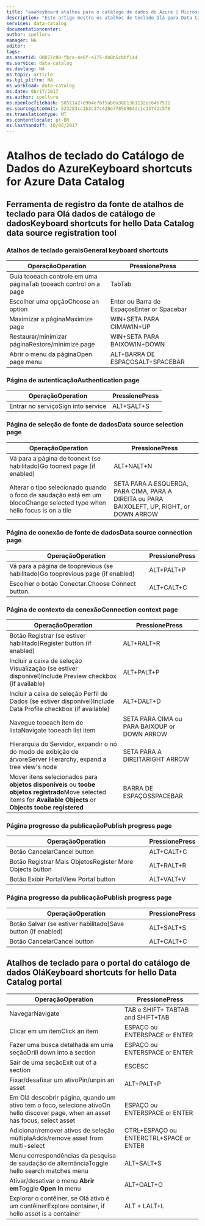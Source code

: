 ```yaml
---
title: "aaaKeyboard atalhos para o catálogo de dados do Azure | Microsoft Docs"
description: "Este artigo mostra os atalhos de teclado Olá para Data Catalog do Azure."
services: data-catalog
documentationcenter: 
author: spelluru
manager: NA
editor: 
tags: 
ms.assetid: 00b77c88-fbca-4e6f-a175-d40b5cbbf144
ms.service: data-catalog
ms.devlang: NA
ms.topic: article
ms.tgt_pltfrm: NA
ms.workload: data-catalog
ms.date: 08/17/2017
ms.author: spelluru
ms.openlocfilehash: 58511a27e9b4e7bf5ab0a38b13b1132ec6467512
ms.sourcegitcommit: 523283cc1b3c37c428e77850964dc1c33742c5f0
ms.translationtype: MT
ms.contentlocale: pt-BR
ms.lasthandoff: 10/06/2017
---
```

# <a name="keyboard-shortcuts-for-azure-data-catalog"></a><span data-ttu-id="f4b08-103">Atalhos de teclado do Catálogo de Dados do Azure</span><span class="sxs-lookup"><span data-stu-id="f4b08-103">Keyboard shortcuts for Azure Data Catalog</span></span>
## <a name="keyboard-shortcuts-for-hello-data-catalog-data-source-registration-tool"></a><span data-ttu-id="f4b08-104">Ferramenta de registro da fonte de atalhos de teclado para Olá dados de catálogo de dados</span><span class="sxs-lookup"><span data-stu-id="f4b08-104">Keyboard shortcuts for hello Data Catalog data source registration tool</span></span>
### <a name="general-keyboard-shortcuts"></a><span data-ttu-id="f4b08-105">Atalhos de teclado gerais</span><span class="sxs-lookup"><span data-stu-id="f4b08-105">General keyboard shortcuts</span></span>
| <span data-ttu-id="f4b08-106">Operação</span><span class="sxs-lookup"><span data-stu-id="f4b08-106">Operation</span></span> | <span data-ttu-id="f4b08-107">Pressione</span><span class="sxs-lookup"><span data-stu-id="f4b08-107">Press</span></span> |
| --- | --- |
| <span data-ttu-id="f4b08-108">Guia tooeach controle em uma página</span><span class="sxs-lookup"><span data-stu-id="f4b08-108">Tab tooeach control on a page</span></span> |<span data-ttu-id="f4b08-109">Tab</span><span class="sxs-lookup"><span data-stu-id="f4b08-109">Tab</span></span> |
| <span data-ttu-id="f4b08-110">Escolher uma opção</span><span class="sxs-lookup"><span data-stu-id="f4b08-110">Choose an option</span></span> |<span data-ttu-id="f4b08-111">Enter ou Barra de Espaços</span><span class="sxs-lookup"><span data-stu-id="f4b08-111">Enter or Spacebar</span></span> |
| <span data-ttu-id="f4b08-112">Maximizar a página</span><span class="sxs-lookup"><span data-stu-id="f4b08-112">Maximize page</span></span> |<span data-ttu-id="f4b08-113">WIN+SETA PARA CIMA</span><span class="sxs-lookup"><span data-stu-id="f4b08-113">WIN+UP</span></span> |
| <span data-ttu-id="f4b08-114">Restaurar/minimizar página</span><span class="sxs-lookup"><span data-stu-id="f4b08-114">Restore/minimize page</span></span> |<span data-ttu-id="f4b08-115">WIN+SETA PARA BAIXO</span><span class="sxs-lookup"><span data-stu-id="f4b08-115">WIN+DOWN</span></span> |
| <span data-ttu-id="f4b08-116">Abrir o menu da página</span><span class="sxs-lookup"><span data-stu-id="f4b08-116">Open page menu</span></span> |<span data-ttu-id="f4b08-117">ALT+BARRA DE ESPAÇOS</span><span class="sxs-lookup"><span data-stu-id="f4b08-117">ALT+SPACEBAR</span></span> |

### <a name="authentication-page"></a><span data-ttu-id="f4b08-118">Página de autenticação</span><span class="sxs-lookup"><span data-stu-id="f4b08-118">Authentication page</span></span>
| <span data-ttu-id="f4b08-119">Operação</span><span class="sxs-lookup"><span data-stu-id="f4b08-119">Operation</span></span> | <span data-ttu-id="f4b08-120">Pressione</span><span class="sxs-lookup"><span data-stu-id="f4b08-120">Press</span></span> |
| --- | --- |
| <span data-ttu-id="f4b08-121">Entrar no serviço</span><span class="sxs-lookup"><span data-stu-id="f4b08-121">Sign into service</span></span> |<span data-ttu-id="f4b08-122">ALT+S</span><span class="sxs-lookup"><span data-stu-id="f4b08-122">ALT+S</span></span> |

### <a name="data-source-selection-page"></a><span data-ttu-id="f4b08-123">Página de seleção de fonte de dados</span><span class="sxs-lookup"><span data-stu-id="f4b08-123">Data source selection page</span></span>
| <span data-ttu-id="f4b08-124">Operação</span><span class="sxs-lookup"><span data-stu-id="f4b08-124">Operation</span></span> | <span data-ttu-id="f4b08-125">Pressione</span><span class="sxs-lookup"><span data-stu-id="f4b08-125">Press</span></span> |
| --- | --- |
| <span data-ttu-id="f4b08-126">Vá para a página de toonext (se habilitado)</span><span class="sxs-lookup"><span data-stu-id="f4b08-126">Go toonext page (if enabled)</span></span> |<span data-ttu-id="f4b08-127">ALT+N</span><span class="sxs-lookup"><span data-stu-id="f4b08-127">ALT+N</span></span> |
| <span data-ttu-id="f4b08-128">Alterar o tipo selecionado quando o foco de saudação está em um bloco</span><span class="sxs-lookup"><span data-stu-id="f4b08-128">Change selected type when hello focus is on a tile</span></span> |<span data-ttu-id="f4b08-129">SETA PARA A ESQUERDA, PARA CIMA, PARA A DIREITA ou PARA BAIXO</span><span class="sxs-lookup"><span data-stu-id="f4b08-129">LEFT, UP, RIGHT, or DOWN ARROW</span></span> |

### <a name="data-source-connection-page"></a><span data-ttu-id="f4b08-130">Página de conexão de fonte de dados</span><span class="sxs-lookup"><span data-stu-id="f4b08-130">Data source connection page</span></span>
| <span data-ttu-id="f4b08-131">Operação</span><span class="sxs-lookup"><span data-stu-id="f4b08-131">Operation</span></span> | <span data-ttu-id="f4b08-132">Pressione</span><span class="sxs-lookup"><span data-stu-id="f4b08-132">Press</span></span> |
| --- | --- |
| <span data-ttu-id="f4b08-133">Vá para a página de tooprevious (se habilitado)</span><span class="sxs-lookup"><span data-stu-id="f4b08-133">Go tooprevious page (if enabled)</span></span> |<span data-ttu-id="f4b08-134">ALT+P</span><span class="sxs-lookup"><span data-stu-id="f4b08-134">ALT+P</span></span> |
| <span data-ttu-id="f4b08-135">Escolher o botão Conectar.</span><span class="sxs-lookup"><span data-stu-id="f4b08-135">Choose Connect button.</span></span> |<span data-ttu-id="f4b08-136">ALT+C</span><span class="sxs-lookup"><span data-stu-id="f4b08-136">ALT+C</span></span> |

### <a name="connection-context-page"></a><span data-ttu-id="f4b08-137">Página de contexto da conexão</span><span class="sxs-lookup"><span data-stu-id="f4b08-137">Connection context page</span></span>
| <span data-ttu-id="f4b08-138">Operação</span><span class="sxs-lookup"><span data-stu-id="f4b08-138">Operation</span></span> | <span data-ttu-id="f4b08-139">Pressione</span><span class="sxs-lookup"><span data-stu-id="f4b08-139">Press</span></span> |
| --- | --- |
| <span data-ttu-id="f4b08-140">Botão Registrar (se estiver habilitado)</span><span class="sxs-lookup"><span data-stu-id="f4b08-140">Register button (if enabled)</span></span> |<span data-ttu-id="f4b08-141">ALT+R</span><span class="sxs-lookup"><span data-stu-id="f4b08-141">ALT+R</span></span> |
| <span data-ttu-id="f4b08-142">Incluir a caixa de seleção Visualização (se estiver disponível)</span><span class="sxs-lookup"><span data-stu-id="f4b08-142">Include Preview checkbox (if available)</span></span> |<span data-ttu-id="f4b08-143">ALT+P</span><span class="sxs-lookup"><span data-stu-id="f4b08-143">ALT+P</span></span> |
| <span data-ttu-id="f4b08-144">Incluir a caixa de seleção Perfil de Dados (se estiver disponível)</span><span class="sxs-lookup"><span data-stu-id="f4b08-144">Include Data Profile checkbox (if available)</span></span> |<span data-ttu-id="f4b08-145">ALT+D</span><span class="sxs-lookup"><span data-stu-id="f4b08-145">ALT+D</span></span> |
| <span data-ttu-id="f4b08-146">Navegue tooeach item de lista</span><span class="sxs-lookup"><span data-stu-id="f4b08-146">Navigate tooeach list item</span></span> |<span data-ttu-id="f4b08-147">SETA PARA CIMA ou PARA BAIXO</span><span class="sxs-lookup"><span data-stu-id="f4b08-147">UP or DOWN ARROW</span></span> |
| <span data-ttu-id="f4b08-148">Hierarquia do Servidor, expandir o nó do modo de exibição de árvore</span><span class="sxs-lookup"><span data-stu-id="f4b08-148">Server Hierarchy, expand a tree view's node</span></span> |<span data-ttu-id="f4b08-149">SETA PARA A DIREITA</span><span class="sxs-lookup"><span data-stu-id="f4b08-149">RIGHT ARROW</span></span> |
| <span data-ttu-id="f4b08-150">Mover itens selecionados para **objetos disponíveis** ou **toobe objetos registrado**</span><span class="sxs-lookup"><span data-stu-id="f4b08-150">Move selected items for **Available Objects** or **Objects toobe registered**</span></span> |<span data-ttu-id="f4b08-151">BARRA DE ESPAÇOS</span><span class="sxs-lookup"><span data-stu-id="f4b08-151">SPACEBAR</span></span> |

### <a name="publish-progress-page"></a><span data-ttu-id="f4b08-152">Página progresso da publicação</span><span class="sxs-lookup"><span data-stu-id="f4b08-152">Publish progress page</span></span>
| <span data-ttu-id="f4b08-153">Operação</span><span class="sxs-lookup"><span data-stu-id="f4b08-153">Operation</span></span> | <span data-ttu-id="f4b08-154">Pressione</span><span class="sxs-lookup"><span data-stu-id="f4b08-154">Press</span></span> |
| --- | --- |
| <span data-ttu-id="f4b08-155">Botão Cancelar</span><span class="sxs-lookup"><span data-stu-id="f4b08-155">Cancel button</span></span> |<span data-ttu-id="f4b08-156">ALT+C</span><span class="sxs-lookup"><span data-stu-id="f4b08-156">ALT+C</span></span> |
| <span data-ttu-id="f4b08-157">Botão Registrar Mais Objetos</span><span class="sxs-lookup"><span data-stu-id="f4b08-157">Register More Objects button</span></span> |<span data-ttu-id="f4b08-158">ALT+R</span><span class="sxs-lookup"><span data-stu-id="f4b08-158">ALT+R</span></span> |
| <span data-ttu-id="f4b08-159">Botão Exibir Portal</span><span class="sxs-lookup"><span data-stu-id="f4b08-159">View Portal button</span></span> |<span data-ttu-id="f4b08-160">ALT+V</span><span class="sxs-lookup"><span data-stu-id="f4b08-160">ALT+V</span></span> |

### <a name="publish-progress-page"></a><span data-ttu-id="f4b08-161">Página progresso da publicação</span><span class="sxs-lookup"><span data-stu-id="f4b08-161">Publish progress page</span></span>
| <span data-ttu-id="f4b08-162">Operação</span><span class="sxs-lookup"><span data-stu-id="f4b08-162">Operation</span></span> | <span data-ttu-id="f4b08-163">Pressione</span><span class="sxs-lookup"><span data-stu-id="f4b08-163">Press</span></span> |
| --- | --- |
| <span data-ttu-id="f4b08-164">Botão Salvar (se estiver habilitado)</span><span class="sxs-lookup"><span data-stu-id="f4b08-164">Save button (if enabled)</span></span> |<span data-ttu-id="f4b08-165">ALT+S</span><span class="sxs-lookup"><span data-stu-id="f4b08-165">ALT+S</span></span> |
| <span data-ttu-id="f4b08-166">Botão Cancelar</span><span class="sxs-lookup"><span data-stu-id="f4b08-166">Cancel button</span></span> |<span data-ttu-id="f4b08-167">ALT+C</span><span class="sxs-lookup"><span data-stu-id="f4b08-167">ALT+C</span></span> |

## <a name="keyboard-shortcuts-for-hello-data-catalog-portal"></a><span data-ttu-id="f4b08-168">Atalhos de teclado para o portal do catálogo de dados Olá</span><span class="sxs-lookup"><span data-stu-id="f4b08-168">Keyboard shortcuts for hello Data Catalog portal</span></span>
| <span data-ttu-id="f4b08-169">Operação</span><span class="sxs-lookup"><span data-stu-id="f4b08-169">Operation</span></span> | <span data-ttu-id="f4b08-170">Pressione</span><span class="sxs-lookup"><span data-stu-id="f4b08-170">Press</span></span> |
| --- | --- |
| <span data-ttu-id="f4b08-171">Navegar</span><span class="sxs-lookup"><span data-stu-id="f4b08-171">Navigate</span></span> |<span data-ttu-id="f4b08-172">TAB e SHIFT+ TAB</span><span class="sxs-lookup"><span data-stu-id="f4b08-172">TAB and SHIFT+TAB</span></span> |
| <span data-ttu-id="f4b08-173">Clicar em um item</span><span class="sxs-lookup"><span data-stu-id="f4b08-173">Click an item</span></span> |<span data-ttu-id="f4b08-174">ESPAÇO ou ENTER</span><span class="sxs-lookup"><span data-stu-id="f4b08-174">SPACE or ENTER</span></span> |
| <span data-ttu-id="f4b08-175">Fazer uma busca detalhada em uma seção</span><span class="sxs-lookup"><span data-stu-id="f4b08-175">Drill down into a section</span></span> |<span data-ttu-id="f4b08-176">ESPAÇO ou ENTER</span><span class="sxs-lookup"><span data-stu-id="f4b08-176">SPACE or ENTER</span></span> |
| <span data-ttu-id="f4b08-177">Sair de uma seção</span><span class="sxs-lookup"><span data-stu-id="f4b08-177">Exit out of a section</span></span> |<span data-ttu-id="f4b08-178">ESC</span><span class="sxs-lookup"><span data-stu-id="f4b08-178">ESC</span></span> |
| <span data-ttu-id="f4b08-179">Fixar/desafixar um ativo</span><span class="sxs-lookup"><span data-stu-id="f4b08-179">Pin/unpin an asset</span></span> |<span data-ttu-id="f4b08-180">ALT+P</span><span class="sxs-lookup"><span data-stu-id="f4b08-180">ALT+P</span></span> |
| <span data-ttu-id="f4b08-181">Em Olá descobrir página, quando um ativo tem o foco, selecione ativo</span><span class="sxs-lookup"><span data-stu-id="f4b08-181">On hello discover page, when an asset has focus, select asset</span></span> |<span data-ttu-id="f4b08-182">ESPAÇO ou ENTER</span><span class="sxs-lookup"><span data-stu-id="f4b08-182">SPACE or ENTER</span></span> |
| <span data-ttu-id="f4b08-183">Adicionar/remover ativos de seleção múltipla</span><span class="sxs-lookup"><span data-stu-id="f4b08-183">Adds/remove asset from multi-select</span></span> |<span data-ttu-id="f4b08-184">CTRL+ESPAÇO ou ENTER</span><span class="sxs-lookup"><span data-stu-id="f4b08-184">CTRL+SPACE or ENTER</span></span> |
| <span data-ttu-id="f4b08-185">Menu correspondências da pesquisa de saudação de alternância</span><span class="sxs-lookup"><span data-stu-id="f4b08-185">Toggle hello search matches menu</span></span> |<span data-ttu-id="f4b08-186">ALT+S</span><span class="sxs-lookup"><span data-stu-id="f4b08-186">ALT+S</span></span> |
| <span data-ttu-id="f4b08-187">Ativar/desativar o menu **Abrir em**</span><span class="sxs-lookup"><span data-stu-id="f4b08-187">Toggle **Open In** menu</span></span> |<span data-ttu-id="f4b08-188">ALT+O</span><span class="sxs-lookup"><span data-stu-id="f4b08-188">ALT+O</span></span> |
| <span data-ttu-id="f4b08-189">Explorar o contêiner, se Olá ativo é um contêiner</span><span class="sxs-lookup"><span data-stu-id="f4b08-189">Explore container, if hello asset is a container</span></span> |<span data-ttu-id="f4b08-190">ALT + L</span><span class="sxs-lookup"><span data-stu-id="f4b08-190">ALT+L</span></span> |

